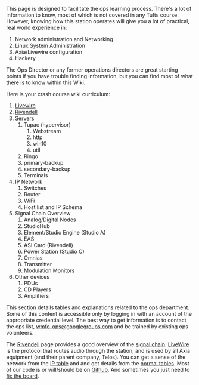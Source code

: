 This page is designed to facilitate the ops learning process. There's a lot of information to know, most of which is not covered in any Tufts course. However, knowing how this station operates will give you a lot of practical, real world experience in:

1.  Network administration and Networking
2.  Linux System Administration
3.  Axia/Livewire configuration
4.  Hackery

The Ops Director or any former operations directors are great starting points if you have trouble finding information, but you can find most of what there is to know within this Wiki.

Here is your crash course wiki curriculum:

1.  [Livewire](https://wiki.wmfo.org/Reference/Livewire)
2.  [Rivendell](https://wiki.wmfo.org/Reference/Rivendell)
3.  [Servers](https://wiki.wmfo.org/Reference/Servers)
    1. Tupac (hypervisor)
        1.  Webstream
        2.  http
        3.  win10
        4.  util
    2. Ringo
    3. primary-backup
    3. secondary-backup
    4. Terminals
4.  IP Network
    1.  Switches
    2.  Router
    3.  WiFi
    4.  Host list and IP Schema
5.  Signal Chain Overview
    1.  Analog/Digital Nodes
    2.  StudioHub
    3.  Element/Studio Engine (Studio A)
    4.  EAS
    5.  ASI Card (Rivendell)
    6.  Power Station (Studio C)
    7.  Omnias
    8.  Transmitter
    9.  Modulation Monitors
6.  Other devices
    1.  PDUs
    2.  CD Players
    3.  Amplifiers

This section details tables and explanations related to the ops department. Some of this content is accessible only by logging in with an account of the appropriate credential level. The best way to get information is to contact the ops list, [wmfo-ops@googlegroups.com](mailto:wmfo-ops@googlegroups.com "wmfo-ops@googlegroups.com") and be trained by existing ops volunteers.


The [Rivendell](https://wiki.wmfo.org/Operations/Rivendell "Rivendell") page provides a good overview of the [signal chain](https://docs.google.com/a/wmfo.org/drawings/d/1ZioPk_CP5EZg8U6Jix9IY1ol_1xH6u0A_kD7RZt3h1g/edit "https://docs.google.com/a/wmfo.org/drawings/d/1ZioPk_CP5EZg8U6Jix9IY1ol_1xH6u0A_kD7RZt3h1g/edit"). [LiveWire](https://wiki.wmfo.org/Operations/Axia_and_Telos "Axia and Telos") is the protocol that routes audio through the station, and is used by all Axia equipment (and their parent company, Telos). You can get a sense of the network from the [I](https://wiki.wmfo.org/index.php?title=Operations/Diagrams_%26_Tables/IP_Address_Space "IP Address Space")[P table](https://wiki.wmfo.org/index.php?title=Operations/Diagrams_%26_Tables/IP_Address_Space "IP Address Space") and and get details from the [normal tables](https://wiki.wmfo.org/index.php?title=Operations/Diagrams_%26_Tables/Axia_Normal_Tables "Axia Normal Tables"). Most of our code is or will/should be on [Github](https://github.com/organizations/WMFO "https://github.com/organizations/WMFO"). And sometimes you just need to [fix the board](https://wiki.wmfo.org/Operations/Axia_and_Telos/Fixing_the_Board "Fixing the Board").

